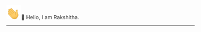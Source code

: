 <img src="https://github.com/rakshitha-rt/Files/blob/main/hello.gif" alt="Hello GIF" width="40" height="40">👀 Hello, I am Rakshitha. 
___

<!---
rakshitha-rt/rakshitha-rt is a ✨ special ✨ repository because its `README.md` (this file) appears on your GitHub profile.
You can click the Preview link to take a look at your changes.
--->
